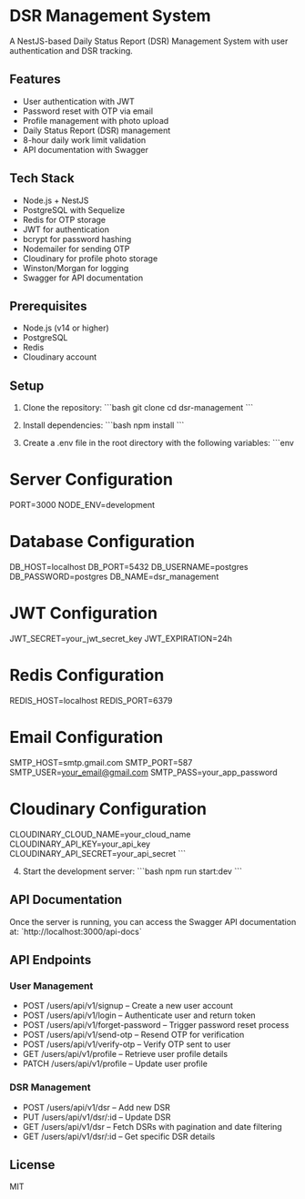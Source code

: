 # DSR Management System

A NestJS-based Daily Status Report (DSR) Management System with user authentication and DSR tracking.

## Features

- User authentication with JWT
- Password reset with OTP via email
- Profile management with photo upload
- Daily Status Report (DSR) management
- 8-hour daily work limit validation
- API documentation with Swagger

## Tech Stack

- Node.js + NestJS
- PostgreSQL with Sequelize
- Redis for OTP storage
- JWT for authentication
- bcrypt for password hashing
- Nodemailer for sending OTP
- Cloudinary for profile photo storage
- Winston/Morgan for logging
- Swagger for API documentation

## Prerequisites

- Node.js (v14 or higher)
- PostgreSQL
- Redis
- Cloudinary account

## Setup

1. Clone the repository:
\`\`\`bash
git clone <repository-url>
cd dsr-management
\`\`\`

2. Install dependencies:
\`\`\`bash
npm install
\`\`\`

3. Create a .env file in the root directory with the following variables:
\`\`\`env
# Server Configuration
PORT=3000
NODE_ENV=development

# Database Configuration
DB_HOST=localhost
DB_PORT=5432
DB_USERNAME=postgres
DB_PASSWORD=postgres
DB_NAME=dsr_management

# JWT Configuration
JWT_SECRET=your_jwt_secret_key
JWT_EXPIRATION=24h

# Redis Configuration
REDIS_HOST=localhost
REDIS_PORT=6379

# Email Configuration
SMTP_HOST=smtp.gmail.com
SMTP_PORT=587
SMTP_USER=your_email@gmail.com
SMTP_PASS=your_app_password

# Cloudinary Configuration
CLOUDINARY_CLOUD_NAME=your_cloud_name
CLOUDINARY_API_KEY=your_api_key
CLOUDINARY_API_SECRET=your_api_secret
\`\`\`

4. Start the development server:
\`\`\`bash
npm run start:dev
\`\`\`

## API Documentation

Once the server is running, you can access the Swagger API documentation at:
\`http://localhost:3000/api-docs\`

## API Endpoints

### User Management
- POST /users/api/v1/signup – Create a new user account
- POST /users/api/v1/login – Authenticate user and return token
- POST /users/api/v1/forget-password – Trigger password reset process
- POST /users/api/v1/send-otp – Resend OTP for verification
- POST /users/api/v1/verify-otp – Verify OTP sent to user
- GET /users/api/v1/profile – Retrieve user profile details
- PATCH /users/api/v1/profile – Update user profile

### DSR Management
- POST /users/api/v1/dsr – Add new DSR
- PUT /users/api/v1/dsr/:id – Update DSR
- GET /users/api/v1/dsr – Fetch DSRs with pagination and date filtering
- GET /users/api/v1/dsr/:id – Get specific DSR details

## License

MIT
